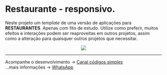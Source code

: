# Restaurante - responsivo.
<p>
    Neste projeto um <i>template</i> de uma versão 
    de aplicações para <b>RESTAURANTES</b>. Apenas com fito de
    estudo.
    Utilize como preferir, muitos efeitos e interações 
    podem ser reaproveitas em outros projetos, assim como a alteração
    para quaisquer outros projetos que necessitar.
</p>

<div align="center">
 <img src="https://user-images.githubusercontent.com/52077278/140620879-f78373c3-4367-4dae-b7e8-513a959a1497.gif">
</div>

<hr/>

Acompanhe o desenvolvimento → [Canal códigos simples](https://www.youtube.com/channel/UC8fRZfYGd21_D8DwuEcFuHw)
</br>...mais informações → <a href="https://api.whatsapp.com/send?phone=5511979714423">WhatsApp</a>














